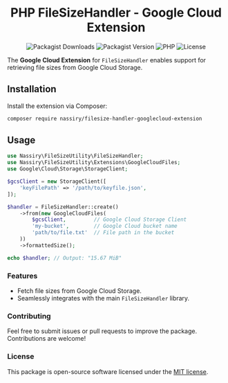 <div align="center">

# PHP FileSizeHandler - Google Cloud Extension

![Packagist Downloads](https://img.shields.io/packagist/dt/nassiry/filesize-handler-google-cloud-extension)
![Packagist Version](https://img.shields.io/packagist/v/nassiry/filesize-handler-google-cloud-extension)
![PHP](https://img.shields.io/badge/PHP-%5E8.0-blue)
![License](https://img.shields.io/github/license/nassiry/filesize-handler-google-cloud-extension)

</div>


The **Google Cloud Extension** for `FileSizeHandler` enables support for retrieving file sizes from Google Cloud Storage.

## Installation

Install the extension via Composer:

```bash
composer require nassiry/filesize-handler-googlecloud-extension
```
## Usage
```php
use Nassiry\FileSizeUtility\FileSizeHandler;
use Nassiry\FileSizeUtility\Extensions\GoogleCloudFiles;
use Google\Cloud\Storage\StorageClient;

$gcsClient = new StorageClient([
    'keyFilePath' => '/path/to/keyfile.json',
]);

$handler = FileSizeHandler::create()
    ->from(new GoogleCloudFiles(
        $gcsClient,         // Google Cloud Storage Client
        'my-bucket',        // Google Cloud bucket name
        'path/to/file.txt'  // File path in the bucket
    ))
    ->formattedSize();

echo $handler; // Output: "15.67 MiB"
```

### Features
- Fetch file sizes from Google Cloud Storage.
- Seamlessly integrates with the main `FileSizeHandler` library.

### Contributing
Feel free to submit issues or pull requests to improve the package. Contributions are welcome!

### License
This package is open-source software licensed under the [MIT license](LICENSE).